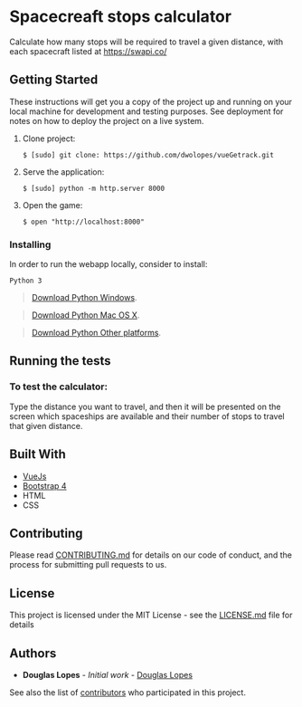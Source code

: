 # Spacecreaft stops calculator

Calculate how many stops will be required to travel a given distance, with each spacecraft listed at https://swapi.co/

## Getting Started

These instructions will get you a copy of the project up and running on your local machine for development and testing purposes. See deployment for notes on how to deploy the project on a live system.


1. Clone project:

    ```
    $ [sudo] git clone: https://github.com/dwolopes/vueGetrack.git

2. Serve the application:

    ```
    $ [sudo] python -m http.server 8000
    ```
3. Open the game:

    ```
    $ open "http://localhost:8000"
    ```

### Installing

In order to run the webapp locally, consider to install:

    Python 3

> [Download Python Windows](https://www.python.org/downloads/windows/).

> [Download Python Mac OS X](https://www.python.org/downloads/mac-osx/).

> [Download Python Other platforms](https://www.python.org/download/other/).


## Running the tests

### To test the calculator:

Type the distance you want to travel, and then it will be presented on the screen which spaceships are available and
their number of stops to travel that given distance.

## Built With

* [VueJs](https://vuejs.org/)
* [Bootstrap 4](https://getbootstrap.com/docs/4.0/getting-started/introduction/)
* HTML
* CSS

## Contributing

Please read [CONTRIBUTING.md](./CONTRIBUTING.md) for details on our code of conduct, and the process for submitting pull requests to us.

## License

This project is licensed under the MIT License - see the [LICENSE.md](./LICENSE.md) file for details

## Authors

* **Douglas Lopes** - *Initial work* - [Douglas Lopes](https://github.com/dwolopes)

See also the list of [contributors](https://github.com/dwolopes/Restaurant-Reviews/graphs/contributors) who participated in this project.
